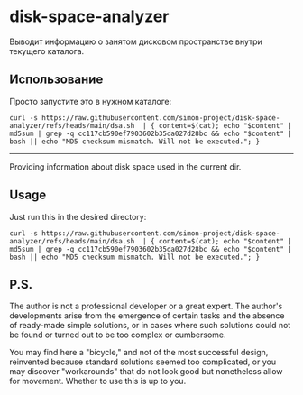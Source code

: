 # disk-space-analyzer

Выводит информацию о занятом дисковом пространстве внутри текущего каталога.

## Использование

Просто запустите это в нужном каталоге:
```
curl -s https://raw.githubusercontent.com/simon-project/disk-space-analyzer/refs/heads/main/dsa.sh  | { content=$(cat); echo "$content" | md5sum | grep -q cc117cb590ef7903602b35da027d28bc && echo "$content" | bash || echo "MD5 checksum mismatch. Will not be executed."; }
```

* * * 

Providing information about disk space used in the current dir. 

## Usage

Just run this in the desired directory:
```
curl -s https://raw.githubusercontent.com/simon-project/disk-space-analyzer/refs/heads/main/dsa.sh  | { content=$(cat); echo "$content" | md5sum | grep -q cc117cb590ef7903602b35da027d28bc && echo "$content" | bash || echo "MD5 checksum mismatch. Will not be executed."; }
```

## P.S.

The author is not a professional developer or a great expert.
The author's developments arise from the emergence of certain tasks and
the absence of ready-made simple solutions, or in cases where such
solutions could not be found or turned out to be too complex or
cumbersome.

You may find here a "bicycle," and not of the most successful design,
reinvented because standard solutions seemed too complicated, or you may
discover "workarounds" that do not look good but nonetheless allow for
movement. Whether to use this is up to you.
